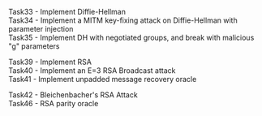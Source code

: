 Task33 - Implement Diffie-Hellman  
Task34 - Implement a MITM key-fixing attack on Diffie-Hellman with parameter injection  
Task35 - Implement DH with negotiated groups, and break with malicious "g" parameters

Task39 - Implement RSA  
Task40 - Implement an E=3 RSA Broadcast attack  
Task41 - Implement unpadded message recovery oracle

Task42 - Bleichenbacher's RSA Attack  
Task46 - RSA parity oracle
